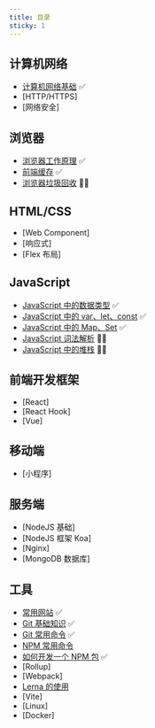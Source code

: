 ```yaml
---
title: 目录
sticky: 1
---
```


## 计算机网络

- [计算机网络基础](/blogs/network/base.html) ✅
- [HTTP/HTTPS]
- [网络安全]

## 浏览器

- [浏览器工作原理](/blogs/browser/base.html) ✅
- [前端缓存](/blogs/browser/cache.html) ✅
- [浏览器垃圾回收](/blogs/browser/garbage-collection.html) ✍🏻

## HTML/CSS

- [Web Component]
- [响应式]
- [Flex 布局]

## JavaScript

- [JavaScript 中的数据类型](/blogs/javascript/data-type.html) ✅
- [JavaScript 中的 var、let、const](/blogs/javascript/const.html) ✅
- [JavaScript 中的 Map、Set](/blogs/javascript/map-set.html) ✅
- [JavaScript 词法解析](/blogs/javascript/ast.html) ✍🏻
- [JavaScript 中的堆栈](/blogs/javascript/heap-stack.html) ✍🏻

## 前端开发框架

- [React]
- [React Hook]
- [Vue]

## 移动端

- [小程序]

## 服务端

- [NodeJS 基础]
- [NodeJS 框架 Koa]
- [Nginx]
- [MongoDB 数据库]

## 工具

- [常用网站](/blogs/tools/links.html) ✅
- [Git 基础知识](/blogs/git/base.html) ✅
- [Git 常用命令](/blogs/git/api.html) ✅
- [NPM 常用命令](/blogs/npm/api.html)
- [如何开发一个 NPM 包](/blogs/npm/dev.html) ✅
- [Rollup]
- [Webpack]
- [Lerna 的使用](/blogs/tools/lerna.html)
- [Vite]
- [Linux]
- [Docker]
